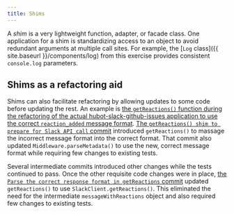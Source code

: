 ```yaml
---
title: Shims
---
```

A _shim_ is a very lightweight function, adapter, or facade class. One
application for a shim is standardizing access to an object to avoid redundant
arguments at multiple call sites. For example, the
[`Log` class]({{ site.baseurl }}/components/log) from this exercise provides
consistent `console.log` parameters.

## Shims as a refactoring aid

Shims can also facilitate refactoring by allowing updates to some code before
updating the rest. An example is [the `getReactions()` function during the
refactoring of the actual hubot-slack-github-issues application to use the correct `reaction_added` message format](https://github.com/18F/hubot-slack-github-issues/compare/a083dad652dc9894f8e9804bc7c90fdd5deb8d76...ebb984c2c1233ec388af93c91723480ccc35f243).
[The `getReactions() shim to prepare for Slack API call`
commit](https://github.com/18F/hubot-slack-github-issues/commit/34cc84618ea6c1aaa2e1ddf712419cfb2976ec56)
introduced `getReactions()` to massage the incorrect message format into the
correct format. That commit also updated `Middleware.parseMetadata()` to use
the new, correct message format while requiring few changes to existing tests.

Several intermediate commits introduced other changes while the tests
continued to pass. Once the other requisite code changes were in place, [the
`Parse the correct response format in getReactions`
commit](https://github.com/18F/hubot-slack-github-issues/commit/dc05546cd2cfadaeb15a2468e0159b595fadd540)
updated `getReactions()` to use `SlackClient.getReactions()`. This eliminated
the need for the intermediate `messageWithReactions` object and also required
few changes to existing tests.
